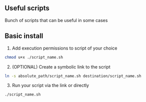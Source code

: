 ## Useful scripts

Bunch of scripts that can be useful in some cases

## Basic install

1. Add execution permissions to script of your choice
```bash
chmod u+x ./script_name.sh
```

2. (OPTIONAL) Create a symbolic link to the script
```bash
ln -s absolute_path/script_name.sh destination/script_name.sh
```

3. Run your script via the link or directly
```bash
./script_name.sh
```
